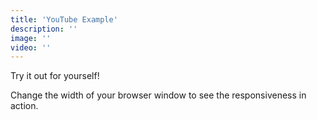 ```yaml
---
title: 'YouTube Example'
description: ''
image: ''
video: ''
---
```


Try it out for yourself! 

Change the width of your browser window to see the responsiveness in action. 

<you-tube video="OvtgcS6RL2Y"></you-tube>
